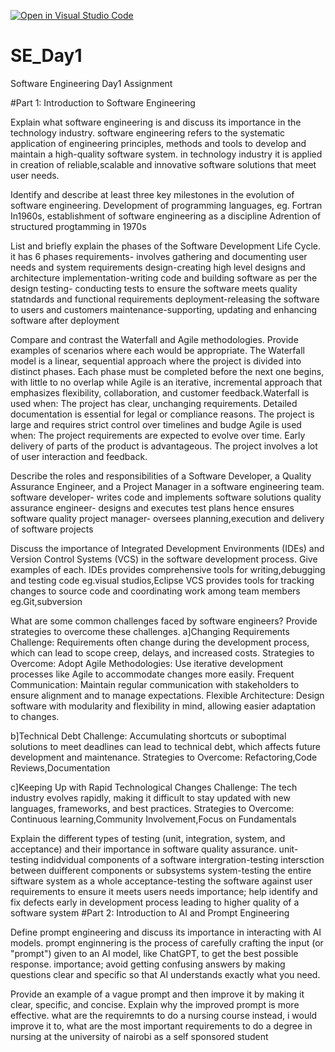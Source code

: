 [![Open in Visual Studio Code](https://classroom.github.com/assets/open-in-vscode-2e0aaae1b6195c2367325f4f02e2d04e9abb55f0b24a779b69b11b9e10269abc.svg)](https://classroom.github.com/online_ide?assignment_repo_id=15575152&assignment_repo_type=AssignmentRepo)
# SE_Day1
Software Engineering Day1 Assignment

#Part 1: Introduction to Software Engineering

Explain what software engineering is and discuss its importance in the technology industry.
software engineering refers to the systematic application of engineering principles, methods and tools to develop and maintain a high-quality software system. in technology industry it is applied in creation of reliable,scalable and innovative software solutions that meet user needs. 

Identify and describe at least three key milestones in the evolution of software engineering.
Development of programming languages, eg. Fortran
In1960s, establishment of software engineering as a discipline
Adrention of structured progtamming in 1970s

List and briefly explain the phases of the Software Development Life Cycle.
it has 6 phases
requirements- involves gathering and documenting user needs and system requirements
design-creating high level designs and architecture
implementation-writing code and building software as per the design
testing- conducting tests to ensure the software meets quality statndards and functional requirements 
deployment-releasing the software to users and customers
maintenance-supporting, updating and enhancing software after deployment

Compare and contrast the Waterfall and Agile methodologies. Provide examples of scenarios where each would be appropriate.
The Waterfall model is a linear, sequential approach where the project is divided into distinct phases. Each phase must be completed before the next one begins, with little to no overlap while Agile is an iterative, incremental approach that emphasizes flexibility, collaboration, and customer feedback.Waterfall is used when:
The project has clear, unchanging requirements.
Detailed documentation is essential for legal or compliance reasons.
The project is large and requires strict control over timelines and budge
Agile is used  when:
The project requirements are expected to evolve over time.
Early delivery of parts of the product is advantageous.
The project involves a lot of user interaction and feedback.

Describe the roles and responsibilities of a Software Developer, a Quality Assurance Engineer, and a Project Manager in a software engineering team.
software developer- writes code and implements software solutions
quality assurance engineer- designs and executes test plans hence ensures software quality
project manager- oversees planning,execution and delivery of software projects

Discuss the importance of Integrated Development Environments (IDEs) and Version Control Systems (VCS) in the software development process. Give examples of each.
IDEs provides comprehensive tools for writing,debugging and testing code eg.visual studios,Eclipse
VCS provides tools for tracking changes to source code and coordinating work among team members eg.Git,subversion

What are some common challenges faced by software engineers? Provide strategies to overcome these challenges.
a]Changing Requirements
Challenge: Requirements often change during the development process, which can lead to scope creep, delays, and increased costs.
Strategies to Overcome:
Adopt Agile Methodologies: Use iterative development processes like Agile to accommodate changes more easily.
Frequent Communication: Maintain regular communication with stakeholders to ensure alignment and to manage expectations.
Flexible Architecture: Design software with modularity and flexibility in mind, allowing easier adaptation to changes.
 
 b]Technical Debt
Challenge: Accumulating shortcuts or suboptimal solutions to meet deadlines can lead to technical debt, which affects future development and maintenance.
Strategies to Overcome:
Refactoring,Code Reviews,Documentation

c]Keeping Up with Rapid Technological Changes
Challenge: The tech industry evolves rapidly, making it difficult to stay updated with new languages, frameworks, and best practices.
Strategies to Overcome:
Continuous learning,Community Involvement,Focus on Fundamentals

Explain the different types of testing (unit, integration, system, and acceptance) and their importance in software quality assurance.
unit-testing indidvidual components of a software
intergration-testing intersction between duifferent components or subsystems
system-testing the entire siftware system as a whole
acceptance-testing the software against user requirements to ensure it meets users needs
importance; help identify and fix defects early in development process leading to higher quality of a software system
#Part 2: Introduction to AI and Prompt Engineering


Define prompt engineering and discuss its importance in interacting with AI models.
prompt enginnering is the process of carefully crafting the input (or "prompt") given to an AI model, like ChatGPT, to get the best possible response.
importance; avoid getting confusing answers by making questions clear and specific so that AI understands exactly what you need.

Provide an example of a vague prompt and then improve it by making it clear, specific, and concise. Explain why the improved prompt is more effective.
what are the requiremnts to do a nursing course instead, i would improve it to, what are the most important requirements to do a degree in nursing at the university of nairobi as a self sponsored student

